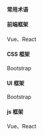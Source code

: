 #### 常用术语

#### 前端框架

Vue、React



#### CSS 框架 

Bootstrap



#### UI 框架

Bootstrap



#### js 框架

Vue、React